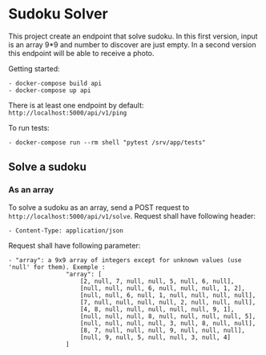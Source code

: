 Sudoku Solver
==============

This project create an endpoint that solve sudoku. In this first version, input is an array 9*9 and number to discover are just empty.
In a second version this endpoint will be able to receive a photo.

Getting started:

    - docker-compose build api
    - docker-compose up api
    
There is at least one endpoint by default: `http://localhost:5000/api/v1/ping`

To run tests:

    - docker-compose run --rm shell "pytest /srv/app/tests"


## Solve a sudoku
### As an array
To solve a sudoku as an array, send a POST request to `http://localhost:5000/api/v1/solve`.
Request shall have following header:

    - Content-Type: application/json

Request shall have following parameter:

    - "array": a 9x9 array of integers except for unknown values (use 'null' for them). Exemple :
                    "array": [
                        [2, null, 7, null, null, 5, null, 6, null],
                        [null, null, null, 6, null, null, null, 1, 2],
                        [null, null, 6, null, 1, null, null, null, null],
                        [7, null, null, null, null, 2, null, null, null],
                        [4, 8, null, null, null, null, null, 9, 1],
                        [null, null, null, 8, null, null, null, null, 5],
                        [null, null, null, null, 3, null, 8, null, null],
                        [8, 7, null, null, null, 9, null, null, null],
                        [null, 9, null, 5, null, null, 3, null, 4]
                    ]